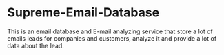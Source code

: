 # Supreme-Email-Database
This is an email database and E-mail analyzing service that store a lot of emails leads for companies and customers, analyze it and provide a lot of data about the lead.
